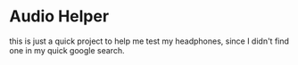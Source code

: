 # Audio Helper
this is just a quick project to help me test my headphones, since I didn't find one in my quick google search.